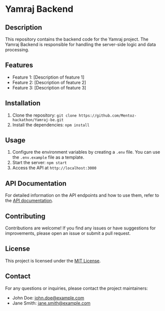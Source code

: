 # Yamraj Backend

## Description
This repository contains the backend code for the Yamraj project. The Yamraj Backend is responsible for handling the server-side logic and data processing.

## Features
- Feature 1: [Description of feature 1]
- Feature 2: [Description of feature 2]
- Feature 3: [Description of feature 3]

## Installation
1. Clone the repository: `git clone https://github.com/Mentoz-hackathon/Yamraj-be.git`
2. Install the dependencies: `npm install`

## Usage
1. Configure the environment variables by creating a `.env` file. You can use the `.env.example` file as a template.
2. Start the server: `npm start`
3. Access the API at `http://localhost:3000`

## API Documentation
For detailed information on the API endpoints and how to use them, refer to the [API documentation](api-docs.md).

## Contributing
Contributions are welcome! If you find any issues or have suggestions for improvements, please open an issue or submit a pull request.

## License
This project is licensed under the [MIT License](LICENSE).

## Contact
For any questions or inquiries, please contact the project maintainers:
- John Doe: john.doe@example.com
- Jane Smith: jane.smith@example.com